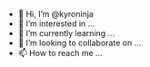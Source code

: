 - 👋 Hi, I’m @kyroninja
- 👀 I’m interested in ...
- 🌱 I’m currently learning ...
- 💞️ I’m looking to collaborate on ...
- 📫 How to reach me ...

<!---
kyroninja/kyroninja is a ✨ special ✨ repository because its `README.md` (this file) appears on your GitHub profile.
You can click the Preview link to take a look at your changes.
--->
